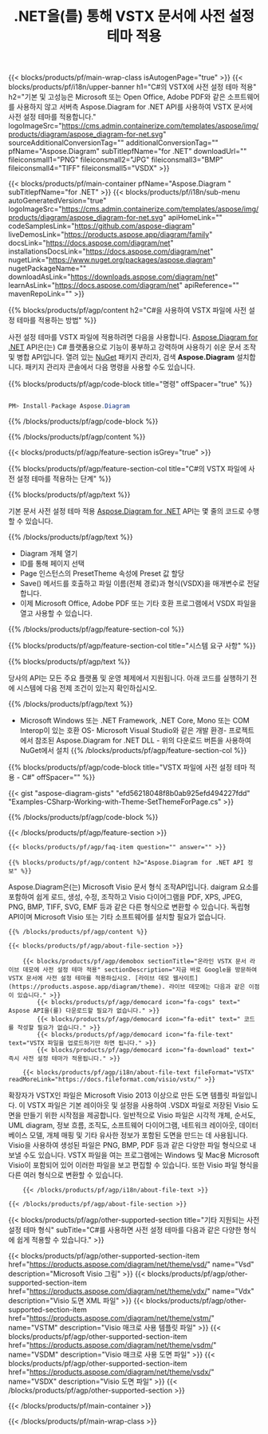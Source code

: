 ﻿---
title: .NET을(를) 통해 VSTX 문서에 사전 설정 테마 적용 
weight: 3050
url: /ko/net/theme/vstx/ 
description: C# 소스 코드는 .NET Framework, .NET Core, Mono 플랫폼의 vstx 파일에 사전 설정 테마를 적용합니다.
---
{{< blocks/products/pf/main-wrap-class isAutogenPage="true" >}}
{{< blocks/products/pf/i18n/upper-banner h1="C#의 VSTX에 사전 설정 테마 적용" h2="기본 및 고성능은 Microsoft 또는 Open Office, Adobe PDF와 같은 소프트웨어를 사용하지 않고 서버측 Aspose.Diagram for .NET API를 사용하여 VSTX 문서에 사전 설정 테마를 적용합니다." logoImageSrc="https://cms.admin.containerize.com/templates/aspose/img/products/diagram/aspose_diagram-for-net.svg" sourceAdditionalConversionTag="" additionalConversionTag="" pfName="Aspose.Diagram" subTitlepfName="for .NET" downloadUrl="" fileiconsmall1="PNG" fileiconsmall2="JPG" fileiconsmall3="BMP" fileiconsmall4="TIFF" fileiconsmall5="VSDX" >}}

{{< blocks/products/pf/main-container pfName="Aspose.Diagram " subTitlepfName="for .NET" >}}
{{< blocks/products/pf/i18n/sub-menu autoGeneratedVersion="true" logoImageSrc="https://cms.admin.containerize.com/templates/aspose/img/products/diagram/aspose_diagram-for-net.svg" apiHomeLink="" codeSamplesLink="https://github.com/aspose-diagram" liveDemosLink="https://products.aspose.app/diagram/family" docsLink="https://docs.aspose.com/diagram/net" installationsDocsLink="https://docs.aspose.com/diagram/net" nugetLink="https://www.nuget.org/packages/aspose.diagram" nugetPackageName="" downloadAsLink="https://downloads.aspose.com/diagram/net" learnAsLink="https://docs.aspose.com/diagram/net" apiReference="" mavenRepoLink="" >}}

{{% blocks/products/pf/agp/content h2="C#을 사용하여 VSTX 파일에 사전 설정 테마를 적용하는 방법" %}}

 사전 설정 테마를 VSTX 파일에 적용하려면 다음을 사용합니다.
 [Aspose.Diagram for .NET](https://products.aspose.com/diagram/net) 
 API은(는) C# 플랫폼용으로 기능이 풍부하고 강력하며 사용하기 쉬운 문서 조작 및 병합 API입니다. 열려 있는
 [NuGet](https://www.nuget.org/packages/aspose.diagram) 
 패키지 관리자, 검색
 **Aspose.Diagram** 
 설치합니다. 패키지 관리자 콘솔에서 다음 명령을 사용할 수도 있습니다.

{{% blocks/products/pf/agp/code-block title="명령" offSpacer="true" %}}

```cs

PM> Install-Package Aspose.Diagram


```

{{% /blocks/products/pf/agp/code-block %}}

{{% /blocks/products/pf/agp/content %}}

{{< blocks/products/pf/agp/feature-section isGrey="true" >}}

{{% blocks/products/pf/agp/feature-section-col title="C#의 VSTX 파일에 사전 설정 테마를 적용하는 단계" %}}

{{% blocks/products/pf/agp/text %}}

 기본 문서 사전 설정 테마 적용
 [Aspose.Diagram for .NET](https://products.aspose.com/diagram/net) 
 API는 몇 줄의 코드로 수행할 수 있습니다.

{{% /blocks/products/pf/agp/text %}}

+ Diagram 개체 열기
+ ID를 통해 페이지 선택
+ Page 인스턴스의 PresetTheme 속성에 Preset 값 할당
+ Save() 메서드를 호출하고 파일 이름(전체 경로)과 형식(VSDX)을 매개변수로 전달합니다.
+ 이제 Microsoft Office, Adobe PDF 또는 기타 호환 프로그램에서 VSDX 파일을 열고 사용할 수 있습니다.

{{% /blocks/products/pf/agp/feature-section-col %}}

{{% blocks/products/pf/agp/feature-section-col title="시스템 요구 사항" %}}

{{% blocks/products/pf/agp/text %}}

 당사의 API는 모든 주요 플랫폼 및 운영 체제에서 지원됩니다. 아래 코드를 실행하기 전에 시스템에 다음 전제 조건이 있는지 확인하십시오.

{{% /blocks/products/pf/agp/text %}}

- Microsoft Windows 또는 .NET Framework, .NET Core, Mono 또는 COM Interop이 있는 호환 OS- Microsoft Visual Studio와 같은 개발 환경- 프로젝트에서 참조된 Aspose.Diagram for .NET DLL - 위의 다운로드 버튼을 사용하여 NuGet에서 설치
{{% /blocks/products/pf/agp/feature-section-col %}}

{{% blocks/products/pf/agp/code-block title="VSTX 파일에 사전 설정 테마 적용 - C#" offSpacer="" %}}

{{< gist "aspose-diagram-gists" "efd56218048f8b0ab925efd494227fdd" "Examples-CSharp-Working-with-Theme-SetThemeForPage.cs" >}}


{{% /blocks/products/pf/agp/code-block %}}

{{< /blocks/products/pf/agp/feature-section >}}

    {{< blocks/products/pf/agp/faq-item question="" answer="" >}}


<!-- aboutfile Starts -->

    {{% blocks/products/pf/agp/content h2="Aspose.Diagram for .NET API 정보" %}}

 Aspose.Diagram은(는) Microsoft Visio 문서 형식 조작API입니다. daigram 요소를 포함하여 쉽게 로드, 생성, 수정, 조작하고 Visio 다이어그램을 PDF, XPS, JPEG, PNG, BMP, TIFF, SVG, EMF 등과 같은 다른 형식으로 변환할 수 있습니다. 독립형 API이며 Microsoft Visio 또는 기타 소프트웨어를 설치할 필요가 없습니다.  



    {{% /blocks/products/pf/agp/content %}}
    
    {{< blocks/products/pf/agp/about-file-section >}}
    
        {{< blocks/products/pf/agp/demobox sectionTitle="온라인 VSTX 문서 라이브 데모에 사전 설정 테마 적용" sectionDescription="지금 바로 Google을 방문하여 VSTX 문서에 사전 설정 테마를 적용하십시오. [라이브 데모 웹사이트](https://products.aspose.app/diagram/theme). 라이브 데모에는 다음과 같은 이점이 있습니다." >}}
            {{< blocks/products/pf/agp/democard icon="fa-cogs" text=" Aspose API을(를) 다운로드할 필요가 없습니다." >}}
            {{< blocks/products/pf/agp/democard icon="fa-edit" text=" 코드를 작성할 필요가 없습니다." >}}
            {{< blocks/products/pf/agp/democard icon="fa-file-text" text="VSTX 파일을 업로드하기만 하면 됩니다." >}}
            {{< blocks/products/pf/agp/democard icon="fa-download" text=" 즉시 사전 설정 테마가 적용됩니다." >}}
    
        {{< blocks/products/pf/agp/i18n/about-file-text fileFormat="VSTX" readMoreLink="https://docs.fileformat.com/visio/vstx/" >}}
확장자가 VSTX인 파일은 Microsoft Visio 2013 이상으로 만든 도면 템플릿 파일입니다. 이 VSTX 파일은 기본 레이아웃 및 설정을 사용하여 .VSDX 파일로 저장된 Visio 도면을 만들기 위한 시작점을 제공합니다. 일반적으로 Visio 파일은 시각적 개체, 순서도, UML diagram, 정보 흐름, 조직도, 소프트웨어 다이어그램, 네트워크 레이아웃, 데이터베이스 모델, 개체 매핑 및 기타 유사한 정보가 포함된 도면을 만드는 데 사용됩니다. Visio을 사용하여 생성된 파일은 PNG, BMP, PDF 등과 같은 다양한 파일 형식으로 내보낼 수도 있습니다. VSTX 파일을 여는 프로그램에는 Windows 및 Mac용 Microsoft Visio이 포함되어 있어 이러한 파일을 보고 편집할 수 있습니다. 또한 Visio 파일 형식을 다른 여러 형식으로 변환할 수 있습니다. 

        {{< /blocks/products/pf/agp/i18n/about-file-text >}}
    
    {{< /blocks/products/pf/agp/about-file-section >}}

<!-- aboutfile Ends -->

{{< blocks/products/pf/agp/other-supported-section title="기타 지원되는 사전 설정 테마 형식" subTitle="C#를 사용하면 사전 설정 테마를 다음과 같은 다양한 형식에 쉽게 적용할 수 있습니다." >}}

{{< blocks/products/pf/agp/other-supported-section-item href="https://products.aspose.com/diagram/net/theme/vsd/" name="Vsd" description="Microsoft Visio 그림" >}}
{{< blocks/products/pf/agp/other-supported-section-item href="https://products.aspose.com/diagram/net/theme/vdx/" name="Vdx" description="Visio 도면 XML 파일" >}}
{{< blocks/products/pf/agp/other-supported-section-item href="https://products.aspose.com/diagram/net/theme/vstm/" name="VSTM" description="Visio 매크로 사용 템플릿 파일" >}}
{{< blocks/products/pf/agp/other-supported-section-item href="https://products.aspose.com/diagram/net/theme/vsdm/" name="VSDM" description="Visio 매크로 사용 도면 파일" >}}
{{< blocks/products/pf/agp/other-supported-section-item href="https://products.aspose.com/diagram/net/theme/vsdx/" name="VSDX" description="Visio 도면 파일" >}}
{{< /blocks/products/pf/agp/other-supported-section >}}

{{< /blocks/products/pf/main-container >}}
    
{{< /blocks/products/pf/main-wrap-class >}}